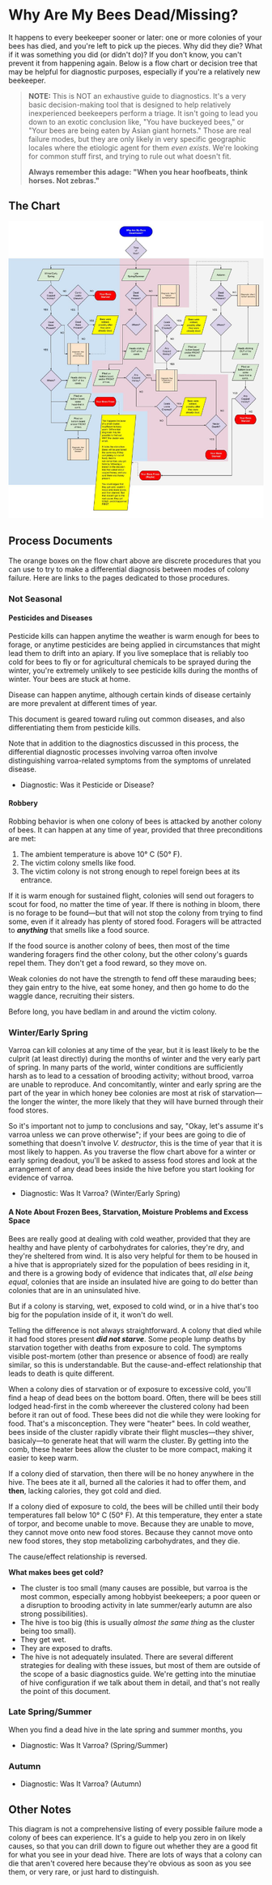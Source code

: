 # Why Are My Bees Dead/Missing?
It happens to every beekeeper sooner or later: one or more colonies of your bees has died, and you're left to pick up the pieces. Why did they die? What if it was something you did (or didn't do)? If you don't know, you can't prevent it from happening again.
Below is a flow chart or decision tree that may be helpful for diagnostic purposes, especially if you're a relatively new beekeeper.
> **NOTE:** This is NOT an exhaustive guide to diagnostics. It's a very basic decision-making tool that is designed to help relatively inexperienced beekeepers perform a triage. It isn't going to lead you down to an exotic conclusion like, "You have buckeyed bees," or "Your bees are being eaten by Asian giant hornets." Those are real failure modes, but they are only likely in very specific geographic locales where the etiologic agent for them _even exists_. We're looking for common stuff first, and trying to rule out what doesn't fit.
> 
> **Always remember this adage: "When you hear hoofbeats, think horses. Not zebras."**

## The Chart
![Image of a flow chart for mortality diagnosis](/images/WhyBeesDie.jpg)
## Process Documents
The orange boxes on the flow chart above are discrete procedures that you can use to try to make a differential diagnosis between modes of colony failure. Here are links to the pages dedicated to those procedures.
### Not Seasonal
#### Pesticides and Diseases
Pesticide kills can happen anytime the weather is warm enough for bees to forage, or anytime pesticides are being applied in circumstances that might lead them to drift into an apiary. If you live someplace that is reliably too cold for bees to fly or for agricultural chemicals to be sprayed during the winter, you're extremely unlikely to see pesticide kills during the months of winter. Your bees are stuck at home.

Disease can happen anytime, although certain kinds of disease certainly are more prevalent at different times of year.

This document is geared toward ruling out common diseases, and also differentiating them from pesticide kills.

Note that in addition to the diagnostics discussed in this process, the differential diagnostic processes involving varroa often involve distinguishing varroa-related symptoms from the symptoms of unrelated disease.
* Diagnostic: Was it Pesticide or Disease?

#### Robbery
Robbing behavior is when one colony of bees is attacked by another colony of bees. It can happen at any time of year, provided that three preconditions are met:
1. The ambient temperature is above 10&deg; C (50&deg; F).
2. The victim colony smells like food.
3. The victim colony is not strong enough to repel foreign bees at its entrance.

If it is warm enough for sustained flight, colonies will send out foragers to scout for food, no matter the time of year. If there is nothing in bloom, there is no forage to be found&mdash;but that will not stop the colony from trying to find some, even if it already has plenty of stored food. Foragers will be attracted to ***anything*** that smells like a food source.

If the food source is another colony of bees, then most of the time wandering foragers find the other colony, but the other colony's guards repel them. They don't get a food reward, so they move on.

Weak colonies do not have the strength to fend off these marauding bees; they gain entry to the hive, eat some honey, and then go home to do the waggle dance, recruiting their sisters.

Before long, you have bedlam in and around the victim colony.

### Winter/Early Spring
Varroa can kill colonies at any time of the year, but it is least likely to be the culprit (at least directly) during the months of winter and the very early part of spring. In many parts of the world, winter conditions are sufficiently harsh as to lead to a cessation of brooding activity; without brood, varroa are unable to reproduce. And concomitantly, winter and early spring are the part of the year in which honey bee colonies are most at risk of starvation&mdash;the longer the winter, the more likely that they will have burned through their food stores.

So it's important not to jump to conclusions and say, "Okay, let's assume it's varroa unless we can prove otherwise"; if your bees are going to die of something that doesn't involve _V. destructor_, this is the time of year that it is most likely to happen. As you traverse the flow chart above for a winter or early spring deadout, you'll be asked to assess food stores and look at the arrangement of any dead bees inside the hive before you start looking for evidence of varroa.
* Diagnostic: Was It Varroa? (Winter/Early Spring)

#### A Note About Frozen Bees, Starvation, Moisture Problems and Excess Space

Bees are really good at dealing with cold weather, provided that they are healthy and have plenty of carbohydrates for calories, they're dry, and they're sheltered from wind. It is also very helpful for them to be housed in a hive that is appropriately sized for the population of bees residing in it, and there is a growing body of evidence that indicates that, _all else being equal_, colonies that are inside an insulated hive are going to do better than colonies that are in an uninsulated hive.

But if a colony is starving, wet, exposed to cold wind, or in a hive that's too big for the population inside of it, it won't do well.

Telling the difference is not always straightforward. A colony that died while it had food stores present ***did not starve***. Some people lump deaths by starvation together with deaths from exposure to cold. The symptoms visible post-mortem (other than presence or absence of food) are really similar, so this is understandable. But the cause-and-effect relationship that leads to death is quite different.

When a colony dies of starvation or of exposure to excessive cold, you'll find a heap of dead bees on the bottom board. Often, there will be bees still lodged head-first in the comb whereever the clustered colony had been before it ran out of food. These bees did not die while they were looking for food. That's a misconception. They were "heater" bees. In cold weather, bees inside of the cluster rapidly vibrate their flight muscles&mdash;they shiver, basicaly&mdash;to generate heat that will warm the cluster. By getting into the comb, these heater bees allow the cluster to be more compact, making it easier to keep warm.

If a colony died of starvation, then there will be no honey anywhere in the hive. The bees ate it all, burned all the calories it had to offer them, and **then**, lacking calories, they got cold and died.

If a colony died of exposure to cold, the bees will be chilled until their body temperatures fall below 10&deg; C (50&deg; F). At this temperature, they enter a state of torpor, and become unable to move. Because they are unable to move, they cannot move onto new food stores. Because they cannot move onto new food stores, they stop metabolizing carbohydrates, and they die.

The cause/effect relationship is reversed.

**What makes bees get cold?**
- The cluster is too small (many causes are possible, but varroa is the most common, especially among hobbyist beekeepers; a poor queen or a disruption to brooding activity in late summer/early autumn are also strong possibilities).
- The hive is too big (this is usually _almost the same thing_ as the cluster being too small).
- They get wet.
- They are exposed to drafts.
- The hive is not adequately insulated.
There are several different strategies for dealing with these issues, but most of them are outside of the scope of a basic diagnostics guide. We're getting into the minutiae of hive configuration if we talk about them in detail, and that's not really the point of this document.

### Late Spring/Summer
When you find a dead hive in the late spring and summer months, you
* Diagnostic: Was It Varroa? (Spring/Summer)
### Autumn
* Diagnostic: Was It Varroa? (Autumn)

## Other Notes
This diagram is not a comprehensive listing of every possible failure mode a colony of bees can experience. It's a guide to help you zero in on likely causes, so that you can drill down to figure out whether they are a good fit for what you see in your dead hive. There are lots of ways that a colony can die that aren't covered here because they're obvious as soon as you see them, or very rare, or just hard to distinguish.
